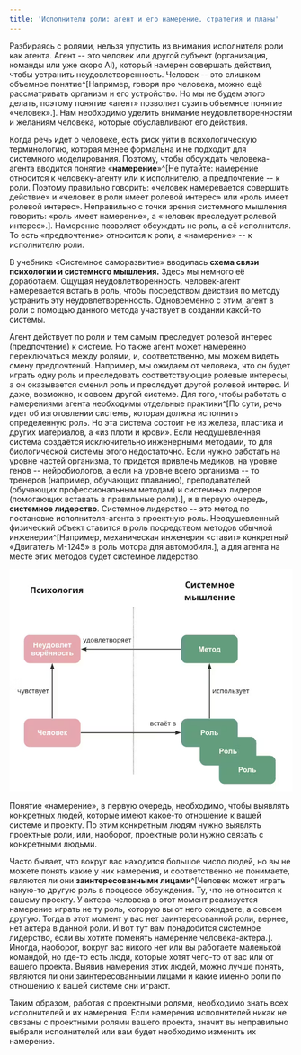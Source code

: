 ```yaml
---
title: 'Исполнители роли: агент и его намерение, стратегия и планы'
---
```


Разбираясь с ролями, нельзя упустить из внимания исполнителя роли как
агента. Агент -- это человек или другой субъект (организация, команды
или уже скоро AI), который намерен совершать действия, чтобы устранить
неудовлетворенность. Человек -- это слишком объемное
понятие^[Например, говоря про человека, можно ещё
рассматривать организм и его устройство. Но мы не будем этого делать,
поэтому понятие «агент» позволяет сузить объемное понятие
«человек».]. Нам необходимо уделить внимание
неудовлетворенностям и желаниям человека, которые обуславливают его
действия.

Когда речь идет о человеке, есть риск уйти в психологическую
терминологию, которая менее формальна и не подходит для системного
моделирования. Поэтому, чтобы обсуждать человека-агента вводится понятие
«**намерение**»^[Не путайте: намерение относится к
человеку-агенту или к исполнителю, а предпочтение -- к роли. Поэтому
правильно говорить: «человек намеревается совершить действие» и «человек
в роли имеет ролевой интерес» или «роль имеет ролевой интерес».
Неправильно с точки зрения системного мышления говорить: «роль имеет
намерение», а «человек преследует ролевой интерес».].
Намерение позволяет обсуждать не роль, а её исполнителя. То есть
«предпочтение» относится к роли, а «намерение» -- к исполнителю роли.

В учебнике «Системное саморазвитие» вводилась **схема связи психологии и
системного мышления.** Здесь мы немного её доработаем. Ощущая
неудовлетворенность, человек-агент намеревается встать в роль, чтобы
посредством действия по методу устранить эту неудовлетворенность.
Одновременно с этим, агент в роли с помощью данного метода участвует в
создании какой-то системы.

Агент действует по роли и тем самым преследует ролевой интерес
(предпочтение) к системе. Но также агент может намеренно переключаться
между ролями, и, соответственно, мы можем видеть смену предпочтений.
Например, мы ожидаем от человека, что он будет играть одну роль и
преследовать соответствующие ролевые интересы, а он оказывается сменил
роль и преследует другой ролевой интерес. И даже, возможно, к совсем
другой системе. Для того, чтобы работать с намерениями агента необходимы
отдельные практики^[По сути, речь идет об изготовлении
системы, которая должна исполнить определенную роль. Но эта система
состоит не из железа, пластика и других материалов, а «из плоти и
крови». Если неодушевленная система создаётся исключительно инженерными
методами, то для биологической системы этого недостаточно. Если нужно
работать на уровне частей организма, то придется привлечь медиков, на
уровне генов -- нейробиологов, а если на уровне всего организма -- то
тренеров (например, обучающих плаванию), преподавателей (обучающих
профессиональным методам) и системных лидеров (помогающих вставать в
правильные роли).], и в первую очередь, **системное
лидерство**. Системное лидерство -- это метод по постановке
исполнителя-агента в проектную роль. Неодушевленный физический объект
ставится в роль посредством методов обычной
инженерии^[Например, механическая инженерия «ставит»
конкретный «Двигатель М-1245» в роль мотора для
автомобиля.], а для агента на месте этих методов будет
системное лидерство.


![](09-actors-agent-and-its-intention-strategy-and-plans-14.png)


Понятие «намерение», в первую очередь, необходимо, чтобы выявлять
конкретных людей, которые имеют какое-то отношение к вашей системе и
проекту. По этим конкретным людям нужно выявлять проектные роли, или,
наоборот, проектные роли нужно связать с конкретными людьми.

Часто бывает, что вокруг вас находится большое число людей, но вы не
можете понять какие у них намерения, и соответственно не понимаете,
являются ли они **заинтересованными лицами**^[Человек
может играть какую-то другую роль в процессе обсуждения. Ту, что не
относится к вашему проекту. У актера-человека в этот момент реализуется
намерение играть не ту роль, которую вы от него ожидаете, а совсем
другую. Тогда в этот момент у вас нет заинтересованной роли, вернее, нет
актера в данной роли. И вот тут вам понадобится системное лидерство,
если вы хотите поменять намерение человека-актера.].
Иногда, наоборот, вокруг вас никого нет или вы работаете маленькой
командой, но где-то есть люди, которые хотят чего-то от вас или от
вашего проекта. Выявив намерения этих людей, можно лучше понять,
являются ли они заинтересованными лицами и какие именно роли по
отношению к вашей системе они играют.

Таким образом, работая с проектными ролями, необходимо знать всех
исполнителей и их намерения. Если намерения исполнителей никак не
связаны с проектными ролями вашего проекта, значит вы неправильно
выбрали исполнителей или вам будет необходимо изменить их намерение.
